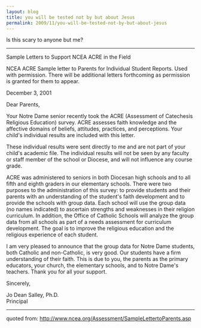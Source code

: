 ```yaml
---
layout: blog
title: you will be tested not by but about Jesus
permalink: 2009/11/you-will-be-tested-not-by-but-about-jesus
---
```


<p>Is this scary to anyone but me?</p>
<hr />
<p>Sample Letters to Support NCEA ACRE in the Field</p>
<p>NCEA ACRE Sample letter to Parents for Individual Student Reports. Used with permission. There will be additional letters forthcoming as permission is granted for them to appear.</p>
<p>December 3, 2001</p>
<p>Dear Parents,</p>
<p>Your Notre Dame senior recently took the ACRE (Assessment of Catechesis Religious Education) survey. ACRE assesses faith knowledge and the affective domains of beliefs, attitudes, practices, and perceptions. Your child's individual results are included with this letter.</p>
<p>These individual results were sent directly to me and are not part of your child's academic file. The individual results will not be seen by any faculty or staff member of the school or Diocese, and will not influence any course grade.</p>
<p>ACRE was administered to seniors in both Diocesan high schools and to all fifth and eighth graders in our elementary schools. There were two purposes to the administration of this survey: to provide students and their parents with an understanding of the student's faith development and to provide the schools with group data. Each school will use the group data (no names indicated) to ascertain strengths and weaknesses in their religion curriculum. In addition, the Office of Catholic Schools will analyze the group data from all schools as part of a needs assessment for curriculum development. The goal is to improve the religious education and the religious experience of each student.</p>
<p>I am very pleased to announce that the group data for Notre Dame students, both Catholic and non-Catholic, is very good. Our students have a firm understanding of their faith. This is due to you, the parents as the primary educators, your church, the elementary schools, and to Notre Dame's teachers. Thank you for all your support.</p>
<p>Sincerely,</p>
<p>Jo Dean Salley, Ph.D.<br />
Principal</p>
<hr />
<p>quoted from: <a href="http://www.ncea.org/Assessment/SampleLettertoParents.asp" title="http://www.ncea.org/Assessment/SampleLettertoParents.asp">http://www.ncea.org/Assessment/SampleLettertoParents.asp</a></p>
